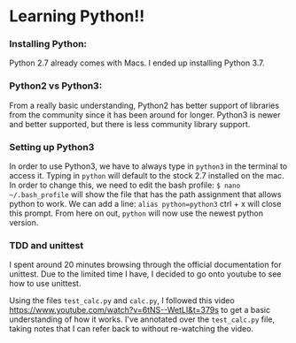 # Learning Python!!

### Installing Python:
Python 2.7 already comes with Macs. I ended up installing Python 3.7.

### Python2 vs Python3:
From a really basic understanding, Python2 has better support of libraries from the community since it has been around for longer. Python3 is newer and better supported, but there is less community library support.

### Setting up Python3

In order to use Python3, we have to always type in `python3` in the terminal to access it. Typing in `python` will default to the stock 2.7 installed on the mac.
In order to change this, we need to edit the bash profile:
`$ nano ~/.bash_profile` will show the file that has the path assignment that allows python to work. We can add a line:
`alias python=python3`
ctrl + x will close this prompt. From here on out, `python` will now use the newest python version.

### TDD and unittest

I spent around 20 minutes browsing through the official documentation for unittest. Due to the limited time I have, I decided to go onto youtube to see how to use unittest.

Using the files `test_calc.py` and `calc.py`, I followed this video https://www.youtube.com/watch?v=6tNS--WetLI&t=379s to get a basic understanding of how it works. I've annotated over the `test_calc.py` file, taking notes that I can refer back to without re-watching the video.
